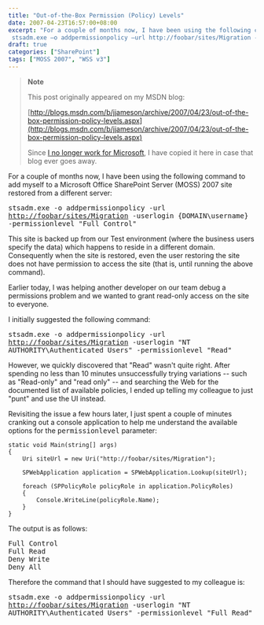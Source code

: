 ```yaml
---
title: "Out-of-the-Box Permission (Policy) Levels"
date: 2007-04-23T16:57:00+08:00
excerpt: "For a couple of months now, I have been using the following command to add myself to a Microsoft Office SharePoint Server (MOSS) 2007 site restored from a different server: 
 stsadm.exe –o addpermissionpolicy –url http://foobar/sites/Migration -userlogin..."
draft: true
categories: ["SharePoint"]
tags: ["MOSS 2007", "WSS v3"]
---
```


> **Note**
> 
> 
> 	This post originally appeared on my MSDN blog:  
>   
> 
> 
> [http://blogs.msdn.com/b/jjameson/archive/2007/04/23/out-of-the-box-permission-policy-levels.aspx](http://blogs.msdn.com/b/jjameson/archive/2007/04/23/out-of-the-box-permission-policy-levels.aspx)
> 
> 
> Since
> 	[I no longer work for Microsoft](/blog/jjameson/archive/2011/09/02/last-day-with-microsoft.aspx), I have copied it here in case that blog 
> 	ever goes away.


For a couple of months now, I have been using the following command to add myself  to a Microsoft Office SharePoint Server (MOSS) 2007 site restored from a different  server:

<kbd>stsadm.exe -o addpermissionpolicy -url<a href="http://foobar/sites/Migration">http://foobar/sites/Migration</a> -userlogin {DOMAIN\username} -permissionlevel "Full Control"</kbd>

This site is backed up from our Test environment (where the business users specify  the data) which happens to reside in a different domain. Consequently when the site  is restored, even the user restoring the site does not have permission to access  the site (that is, until running the above command).

Earlier today, I was helping another developer on our team debug a permissions  problem and we wanted to grant read-only access on the site to everyone.

I initially suggested the following command:

<kbd>stsadm.exe -o addpermissionpolicy -url<a href="http://foobar/sites/Migration">http://foobar/sites/Migration</a> -userlogin "NT AUTHORITY\Authenticated Users" -permissionlevel "Read"</kbd>

However, we quickly discovered that "Read" wasn't quite right. After spending  no less than 10 minutes unsuccessfully trying variations -- such as "Read-only"  and "read only" -- and searching the Web for the documented list of available policies,  I ended up telling my colleague to just "punt" and use the UI instead.

Revisiting the issue a few hours later, I just spent a couple of minutes cranking  out a console application to help me understand the available options for the <kbd>permissionlevel</kbd> parameter:



    static void Main(string[] args)
    {
        Uri siteUrl = new Uri("http://foobar/sites/Migration");
    
        SPWebApplication application = SPWebApplication.Lookup(siteUrl);
    
        foreach (SPPolicyRole policyRole in application.PolicyRoles)
        {
            Console.WriteLine(policyRole.Name);
        }
    }



The output is as follows:

<samp>Full Control<br>Full Read<br>Deny Write<br>Deny All</samp> 

Therefore the command that I should have suggested to my colleague is:

<kbd>stsadm.exe -o addpermissionpolicy -url<a href="http://foobar/sites/Migration">http://foobar/sites/Migration</a> -userlogin "NT AUTHORITY\Authenticated Users" -permissionlevel "Full Read"</kbd>

